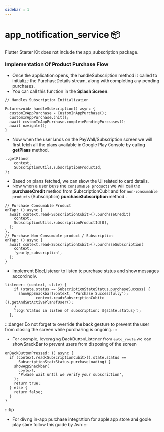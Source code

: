 ```yaml
---
sidebar : 1
---
```


# app_notification_service 📦

Flutter Starter Kit does not include the app_subscription package.

### Implementation Of Product Purchase Flow

- Once the application opens, the handleSubscription method is called to initialize the PurchaseDetails stream, along with completing any pending purchases.
- You can call this function in the **Splash Screen**.

```
// Handles Subscription Initialization

Future<void> handleSubscription() async {
  customInAppPurchase = CustomInAppPurchase();
  customInAppPurchase.init();
  await customInAppPurchase.completePendingPurchases();
  await navigate();
}
```

- Now when the user lands on the PayWall/Subscription screen we will first fetch all the plans available in Google Play Console by calling **getPlans** method.

```
..getPlans(
    context,
    SubscriptionUtils.subscriptionProductId,
);
```

- Based on plans fetched, we can show the UI related to card details.
- Now when a user buys the `consumable products` we will call the **purchaseCredit** method from SubscriptionCubit and for `non-consumable products` (Subscription) **purchaseSubscription** method .

```
// Purchase Consumable Product
onTap: () async {
  await context.read<SubscriptionCubit>().purchaseCredit(
    context,
    SubscriptionUtils.subscriptionProductId[0],
  );
},
// Purchase Non-Consumable product / Subscription 
onTap: () async {
  await context.read<SubscriptionCubit>().purchaseSubscription(
    context,
    'yearly_subscription',
  );
}
```

- Implement BlocListener to listen to purchase status and show messages accordingly.

```
listener: (context, state) {
    if (state.status == SubscriptionStateStatus.purchaseSuccess) {
      showAppSnackbar(context, 'Purchase Successfully');
              context.read<SubscriptionCubit>().getAndSetActivePlanOfUser();
    }
    flog('status in listen of subscription: ${state.status}');
  },
```

:::danger
Do not forget to override the back gesture to prevent the user from closing the screen while purchasing is ongoing.
:::

- For example, leveraging BackButtonListener from `auto_route` we can showSnackBar to prevent users from disposing of the screen.

```
onBackButtonPressed: () async {
  if (context.read<SubscriptionCubit>().state.status ==
      SubscriptionStateStatus.purchaseLoading) {
    showAppSnackbar(
      context,
      'Please wait until we verify your subscription',
    );
    return true;
  } else {
    return false;
  }
}
```

:::tip
- For diving in-app purchase integration for apple app store and goole play store follow this guide by Avni
:::
